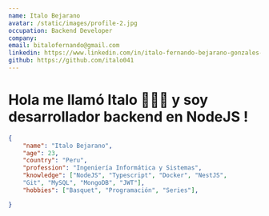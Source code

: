 ```yaml
---
name: Italo Bejarano
avatar: /static/images/profile-2.jpg
occupation: Backend Developer
company:
email: bitalofernando@gmail.com
linkedin: https://www.linkedin.com/in/italo-fernando-bejarano-gonzales-a2663a1a8/
github: https://github.com/italo041
---
```


# Hola me llamó Italo 🙋🏼‍♂️ y soy desarrollador backend en NodeJS !

```json:me.json
{
    "name": "Italo Bejarano",
    "age": 23,
    "country": "Peru",
    "profession": "Ingeniería Informática y Sistemas",
    "knowledge": ["NodeJS", "Typescript", "Docker", "NestJS",
    "Git", "MySQL", "MongoDB", "JWT"],
    "hobbies": ["Basquet", "Programación", "Series"],

}
```
